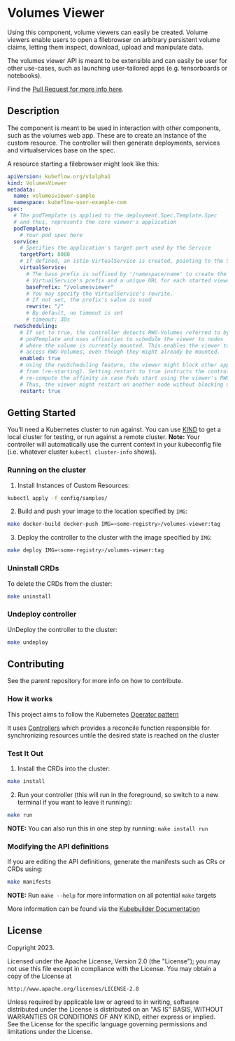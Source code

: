 # Volumes Viewer
Using this component, volume viewers can easily be created. Volume viewers enable users to open a filebrowser on arbitrary persistent volume claims, letting them inspect, download, upload and manipulate data. 

The volumes viewer API is meant to be extensible and can easily be user for other use-cases, such as launching user-tailored apps (e.g. tensorboards or notebooks).

Find the [Pull Request for more info here](https://github.com/kubeflow/kubeflow/pull/6876).

## Description
The component is meant to be used in interaction with other components, such as the volumes web app. These are to create an instance of the custom resource.
The controller will then generate deployments, services and virtualservices base on the spec.

A resource starting a filebrowser might look like this:

```yaml
apiVersion: kubeflow.org/v1alpha1
kind: VolumesViewer
metadata:
  name: volumesviewer-sample
  namespace: kubeflow-user-example-com
spec:
  # The podTemplate is applied to the deployment.Spec.Template.Spec
  # and thus, represents the core viewer's application
  podTemplate:
    # Your pod spec here
  service:
    # Specifies the application's target port used by the Service
    targetPort: 8080
    # If defined, an istio VirtualService is created, pointing to the Service
    virtualService:
      # The base prefix is suffixed by '/namespace/name' to create the
      # VirtualService's prefix and a unique URL for each started viewer
      basePrefix: "/volumesviewer"
      # You may specify the VirtualService's rewrite.
      # If not set, the prefix's value is used
      rewrite: "/"
      # By default, no timeout is set
      # timeout: 30s
  rwoScheduling:
    # If set to true, the controller detects RWO-Volumes referred to by the
    # podTemplate and uses affinities to schedule the viewer to nodes
    # where the volume is currently mounted. This enables the viewer to
    # access RWO-Volumes, even though they might already be mounted.
    enabled: true
    # Using the rwoScheduling feature, the viewer might block other application
    # from (re-starting). Setting restart to true instructs the controller to
    # re-compute the affinity in case Pods start using the viewer's RWO-Volumes.
    # Thus, the viewer might restart on another node without blocking new Pods.
    restart: true
```

## Getting Started
You’ll need a Kubernetes cluster to run against. You can use [KIND](https://sigs.k8s.io/kind) to get a local cluster for testing, or run against a remote cluster.
**Note:** Your controller will automatically use the current context in your kubeconfig file (i.e. whatever cluster `kubectl cluster-info` shows).

### Running on the cluster
1. Install Instances of Custom Resources:

```sh
kubectl apply -f config/samples/
```

2. Build and push your image to the location specified by `IMG`:
	
```sh
make docker-build docker-push IMG=<some-registry>/volumes-viewer:tag
```
	
3. Deploy the controller to the cluster with the image specified by `IMG`:

```sh
make deploy IMG=<some-registry>/volumes-viewer:tag
```

### Uninstall CRDs
To delete the CRDs from the cluster:

```sh
make uninstall
```

### Undeploy controller
UnDeploy the controller to the cluster:

```sh
make undeploy
```

## Contributing
See the parent repository for more info on how to contribute.

### How it works
This project aims to follow the Kubernetes [Operator pattern](https://kubernetes.io/docs/concepts/extend-kubernetes/operator/)

It uses [Controllers](https://kubernetes.io/docs/concepts/architecture/controller/) 
which provides a reconcile function responsible for synchronizing resources untile the desired state is reached on the cluster 

### Test It Out
1. Install the CRDs into the cluster:

```sh
make install
```

2. Run your controller (this will run in the foreground, so switch to a new terminal if you want to leave it running):

```sh
make run
```

**NOTE:** You can also run this in one step by running: `make install run`

### Modifying the API definitions
If you are editing the API definitions, generate the manifests such as CRs or CRDs using:

```sh
make manifests
```

**NOTE:** Run `make --help` for more information on all potential `make` targets

More information can be found via the [Kubebuilder Documentation](https://book.kubebuilder.io/introduction.html)

## License

Copyright 2023.

Licensed under the Apache License, Version 2.0 (the "License");
you may not use this file except in compliance with the License.
You may obtain a copy of the License at

    http://www.apache.org/licenses/LICENSE-2.0

Unless required by applicable law or agreed to in writing, software
distributed under the License is distributed on an "AS IS" BASIS,
WITHOUT WARRANTIES OR CONDITIONS OF ANY KIND, either express or implied.
See the License for the specific language governing permissions and
limitations under the License.

